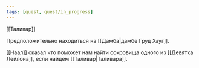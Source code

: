 ```yaml
---
tags: [quest, quest/in_progress]
---
```

[[Таливар]]

Предположительно находиться на [[Дамба|дамбе Груд Хауг]].

[[Наал]] сказал что поможет нам найти сокровища одного из [[Девятка Лейлона]], если найдем [[Таливар|Таливара]].
